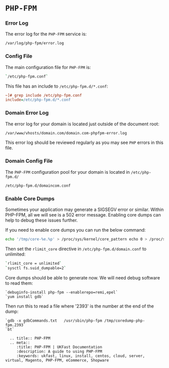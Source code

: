 # `PHP-FPM`

### Error Log

The error log for the `PHP-FPM` service is:

```bash
/var/log/php-fpm/error.log
```

### Config File

The main configuration file for `PHP-FPM` is:

```bash
`/etc/php-fpm.conf`
```

This file has an include to `/etc/php-fpm.d/*.conf`:

```ini
~]# grep include /etc/php-fpm.conf
include=/etc/php-fpm.d/*.conf
```

### Domain Error Log

The error log for your domain is located just outside of the document root:

```bash
/var/www/vhosts/domain.com/domain.com-phpfpm-error.log
```

This error log should be reviewed regularly as you may see `PHP` errors in this file.

### Domain Config File

The `PHP-FPM` configuration pool for your domain is located in `/etc/php-fpm.d/`

```bash
/etc/php-fpm.d/domaincom.conf
```
### Enable Core Dumps

Sometimes your application may generate a SIGSEGV error or similar. Within PHP-FPM, all we will see is a 502 error message. Enabling core dumps can help to debug these issues further.

If you need to enable core dumps you can run the below command:
```bash
echo '/tmp/core-%e.%p' > /proc/sys/kernel/core_pattern echo 0 > /proc/sys/kernel/core_uses_pid ulimit -c unlimited 
```

Then set the `rlimit_core` directive in `/etc/php-fpm.d/domain.conf` to unlimited:
```bash
`rlimit_core = unlimited`
`sysctl fs.suid_dumpable=2`
```
Core dumps should be able to generate now. We will need debug software to read them:
```
`debuginfo-install php-fpm --enablerepo=remi,epel`
`yum install gdb`
```

Then run this to read a file where '2393' is the number at the end of the dump:
```
`gdb -x gdbCommands.txt   /usr/sbin/php-fpm /tmp/coredump-php-fpm.2393`
`bt`
```

```eval_rst
  .. title:: PHP-FPM
  .. meta::
     :title: PHP-FPM | UKFast Documentation
     :description: A guide to using PHP-FPM
     :keywords: ukfast, linux, install, centos, cloud, server, virtual, Magento, PHP-FPM, eCommerce, Shopware
```
